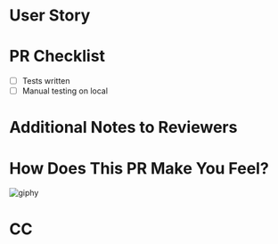 # User Story
<!-- Give a basic summary of which story this PR is addressing-->

# PR Checklist
- [ ] Tests written
- [ ] Manual testing on local

# Additional Notes to Reviewers
<!-- Is there anything in particular you want reviewers to look for or help you with? -->

# How Does This PR Make You Feel?
<!-- Go to https://giphy.com/ and select a gif that reflects your feelings with this PR then insert it below -->
![giphy](https://media.giphy.com/media/MdqE46HziuFJTlIwjw/giphy.gif)

# CC
<!-- Tag anyone who you would like to look at this PR -->
